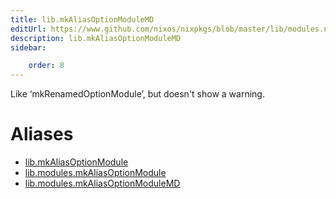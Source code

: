 ```yaml
---
title: lib.mkAliasOptionModuleMD
editUrl: https://www.github.com/nixos/nixpkgs/blob/master/lib/modules.nix#L1250C25
description: lib.mkAliasOptionModuleMD
sidebar:

    order: 8
---
```


Like ‘mkRenamedOptionModule’, but doesn't show a warning.


# Aliases

- [lib.mkAliasOptionModule](./reference/lib/lib-mkAliasOptionModule)
- [lib.modules.mkAliasOptionModule](./reference/lib/modules/lib-modules-mkAliasOptionModule)
- [lib.modules.mkAliasOptionModuleMD](./reference/lib/modules/lib-modules-mkAliasOptionModuleMD)


